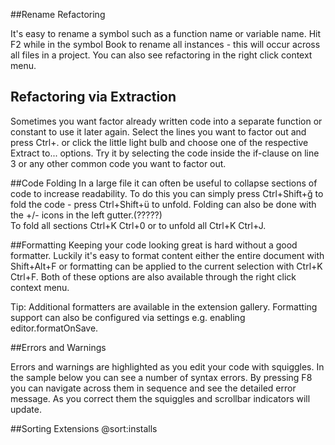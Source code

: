 

##Rename Refactoring

It's easy to rename a symbol such as a function name or variable name. Hit F2 while in the symbol Book to rename all instances - this will occur across all files in a project. You can also see refactoring in the right click context menu.

## Refactoring via Extraction
Sometimes you want factor already written code into a separate function or constant to use it later again. Select the lines you want to factor out and press Ctrl+. or click the little light bulb and choose one of the respective Extract to... options. Try it by selecting the code inside the if-clause on line 3 or any other common code you want to factor out.

##Code Folding
In a large file it can often be useful to collapse sections of code to increase readability. 
To do this you can simply press Ctrl+Shift+ğ to fold the code - 
press Ctrl+Shift+ü to unfold. 
Folding can also be done with the +/- icons in the left gutter.(?????)  
To fold all sections Ctrl+K Ctrl+0 or to unfold all Ctrl+K Ctrl+J.

##Formatting
Keeping your code looking great is hard without a good formatter. Luckily it's easy to format content either the entire document with Shift+Alt+F or formatting can be applied to the current selection with Ctrl+K Ctrl+F. Both of these options are also available through the right click context menu.

Tip: Additional formatters are available in the extension gallery. Formatting support can also be configured via settings e.g. enabling editor.formatOnSave.


##Errors and Warnings

Errors and warnings are highlighted as you edit your code with squiggles. In the sample below you can see a number of syntax errors. By pressing F8 you can navigate across them in sequence and see the detailed error message. As you correct them the squiggles and scrollbar indicators will update.


##Sorting Extensions
@sort:installs